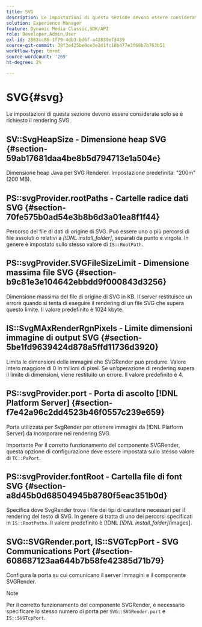 ```yaml
---
title: SVG
description: Le impostazioni di questa sezione devono essere considerate solo se è richiesto il rendering SVG.
solution: Experience Manager
feature: Dynamic Media Classic,SDK/API
role: Developer,Admin,User
exl-id: 2863cc86-1f79-4db3-bd6f-a42839ef3439
source-git-commit: 38f3e425be0ce3e241fc18b477e3f68b7b763b51
workflow-type: tm+mt
source-wordcount: '269'
ht-degree: 2%

---
```


# SVG{#svg}

Le impostazioni di questa sezione devono essere considerate solo se è richiesto il rendering SVG.

## SV::SvgHeapSize - Dimensione heap SVG {#section-59ab17681daa4be8b5d794713e1a504e}

Dimensione heap Java per SVG Renderer. Impostazione predefinita: &quot;200m&quot; (200 MB).

## PS::svgProvider.rootPaths - Cartelle radice dati SVG {#section-70fe575b0ad54e3b8b6d3a01ea8f1f44}

Percorso dei file di dati di origine di SVG. Può essere uno o più percorsi di file assoluti o relativi a *[!DNL install_folder]*, separati da punto e virgola. In genere è impostato sullo stesso valore di `IS::RootPath`.

## PS::svgProvider.SVGFileSizeLimit - Dimensione massima file SVG {#section-b9c81e3e104642ebbdd9f000843d3256}

Dimensione massima del file di origine di SVG in KB. Il server restituisce un errore quando si tenta di eseguire il rendering di un file SVG che supera questo limite. Il valore predefinito è 1024 kbyte.

## IS::SvgMAxRenderRgnPixels - Limite dimensioni immagine di output SVG {#section-5be1fd9639424d878a5ffd11736d3920}

Limita le dimensioni delle immagini che SVGRender può produrre. Valore intero maggiore di 0 in milioni di pixel. Se un’operazione di rendering supera il limite di dimensioni, viene restituito un errore. Il valore predefinito è 4.

## PS::svgProvider.port - Porta di ascolto [!DNL Platform Server] {#section-f7e42a96c2dd4523b46f0557c239e659}

Porta utilizzata per SvgRender per ottenere immagini da [!DNL Platform Server] da incorporare nei rendering SVG.

Importante Per il corretto funzionamento del componente SVGRender, questa opzione di configurazione deve essere impostata sullo stesso valore di `TC::PsPort`.

## PS::svgProvider.fontRoot - Cartella file di font SVG {#section-a8d45b0d68504945b8780f5eac351b0d}

Specifica dove SvgRender trova i file dei tipi di carattere necessari per il rendering del testo di SVG. In genere si tratta di uno dei percorsi specificati in `IS::RootPaths`. Il valore predefinito è [!DNL *[!DNL install_folder]*/images].

## SVG::SVGRender.port, IS::SVGTcpPort - SVG Communications Port {#section-608687123aa644b7b58fe42385d71b79}

Configura la porta su cui comunicano il server immagini e il componente SVGRender.

>[!NOTE]
>
>Per il corretto funzionamento del componente SVGRender, è necessario specificare lo stesso numero di porta per `SVG::SVGRender.port` e `IS::SVGTcpPort`.
